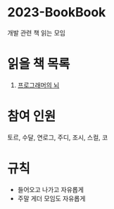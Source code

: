 # 2023-BookBook
개발 관련 책 읽는 모임

# 읽을 책 목록
1. [프로그래머의 뇌](http://www.yes24.com/Product/Goods/105911017)


# 참여 인원
토르, 수달, 연로그, 주디, 조시, 스컬, 코  

# 규칙
- 들어오고 나가고 자유롭게
- 주말 게더 모임도 자유롭게
